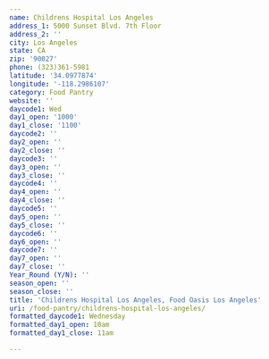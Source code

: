 ```yaml
---
name: Childrens Hospital Los Angeles
address_1: 5000 Sunset Blvd. 7th Floor
address_2: ''
city: Los Angeles
state: CA
zip: '90027'
phone: (323)361-5981
latitude: '34.0977874'
longitude: '-118.2986107'
category: Food Pantry
website: ''
daycode1: Wed
day1_open: '1000'
day1_close: '1100'
daycode2: ''
day2_open: ''
day2_close: ''
daycode3: ''
day3_open: ''
day3_close: ''
daycode4: ''
day4_open: ''
day4_close: ''
daycode5: ''
day5_open: ''
day5_close: ''
daycode6: ''
day6_open: ''
daycode7: ''
day7_open: ''
day7_close: ''
Year_Round (Y/N): ''
season_open: ''
season_close: ''
title: 'Childrens Hospital Los Angeles, Food Oasis Los Angeles'
uri: /food-pantry/childrens-hospital-los-angeles/
formatted_daycode1: Wednesday
formatted_day1_open: 10am
formatted_day1_close: 11am

---
```

